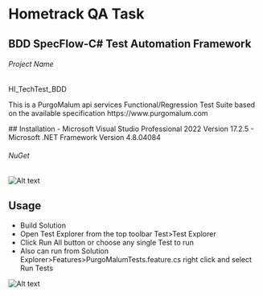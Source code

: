 # Hometrack QA Task
## BDD SpecFlow-C# Test Automation Framework 
###### Project Name
HI_TechTest_BDD <br>
<p>This is a PurgoMalum api services Functional/Regression Test Suite based on the available specification https://www.purgomalum.com </p>
## Installation
- Microsoft Visual Studio Professional 2022 Version 17.2.5
- Microsoft .NET Framework Version 4.8.04084

###### NuGet


![Alt text](https://github.com/hamid733/HI_ZooplaTechTest/blob/6ff8088f0010c5ab2edd0ef4dd626bea98c43e7b/Image1.jpg?raw=true "NuGet Packages")


## Usage
- Build Solution 
- Open Test Explorer from the top toolbar Test>Test Explorer
- Click Run All button or choose any single Test to run
- Also can run from Solution Explorer>Features>PurgoMalumTests.feature.cs right click and select Run Tests

![Alt text](https://github.com/hamid733/HI_ZooplaTechTest/blob/6ff8088f0010c5ab2edd0ef4dd626bea98c43e7b/TestExplorer.PNG?raw=true "NuGet Packages")
